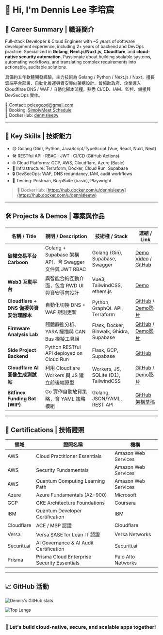 # 👋 Hi, I'm Dennis Lee 李培宸

## 🧠 Career Summary | 職涯簡介

Full-stack Developer & Cloud Engineer with ~5 years of software development experience, including 2+ years of backend and DevOps practice. Specialized in **Golang**, **Next.js/Nuxt.js**, **Cloudflare**, and **cloud-native security automation**. Passionate about building scalable systems, automating workflows, and translating complex requirements into actionable, auditable solutions.

具備約五年軟體開發經驗，主力技術為 Golang / Python / Next.js / Nuxt，擅長雲端平台部署、自動化維運與資安導向架構設計。曾協助政府、企業導入 Cloudflare DNS / WAF / 自動化腳本流程，熟悉 CI/CD、IAM、監控、備援與 DevSecOps 實作。

📧 Contact: [pcleegood@gmail.com](mailto:pcleegood@gmail.com)  
📅 Booking: [SimplyMeet Schedule](https://app.simplymeet.me/dennislee-rootcicd)  
🐳 DockerHub: [dennisleetw](https://hub.docker.com/u/dennisleetw)

---

## 🧩 Key Skills | 技術能力

- 🟡 Golang (Gin), Python, JavaScript/TypeScript (Vue, React, Nuxt, Next)
- 🛠 RESTful API · RBAC · JWT · CI/CD (GitHub Actions)
- 🌐 Cloud Platforms: GCP, AWS, Cloudflare, Azure (Basic)
- 🧰 Infrastructure: Terraform, Docker, Cloud Run, Supabase
- 🔒 DevSecOps: WAF, DNS redundancy, IAM, audit workflows
- 🧪 Testing: Postman, BurpSuite (basic), Playwright
> 🐳 DockerHub: [https://hub.docker.com/u/dennisleetw](https://hub.docker.com/u/dennisleetw)
---

## 🛠️ Projects & Demos | 專案與作品

| 名稱 / Title | 說明 / Description | 技術棧 / Stack | 連結 / Link |
|--------------|------------------|----------------|-------------|
| **碳權交易平台 Carboon** | Golang + Supabase 架構 API，含 Swagger 文件與 JWT RBAC | Golang (Gin), Supabase, Swagger | [Demo Video](https://youtu.be/_iW3o3_Lvzs) / [GitHub](https://github.com/dennislee928/carboon-trade-backend) |
| **Web3 互動平台** | 與智能合約互動介面，包含 RWD UI 與資安導向設計 | Vue3, TailwindCSS, ethers.js | [Demo](https://web3.para-universe-energy-exchange-station.com/) |
| **Cloudflare + DNS 備援與資安治理腳本** | 自動化切換 DNS + WAF 規則更新 | Python, GraphQL API, Terraform | [GitHub](https://github.com/dennislee928/Cloudflare_Developer_Labs) / [Demo影片](https://youtu.be/vWDmq0GiCo4) |
| **Firmware Analysis Lab** | 韌體靜態分析、YARA 掃描與 CAN Bus 模擬工具組 | Flask, Docker, Binwalk, Ghidra, Supabase | [GitHub](https://github.com/dennislee928/firmware-research-demo) / [Demo影片](https://youtu.be/rHVcB-mxKB8) |
| **Side Project Backend** | Python RESTful API deployed on Cloud Run | Flask, GCP, Supabase | [GitHub](https://github.com/dennislee928/side-project-1-backend) |
| **Cloudflare AI 圖像生成測試站** | 利用 Cloudflare Workers 與 JS 建立前後端原型 | Workers, JS, SQLite (D1), TailwindCSS | [GitHub](https://github.com/dennislee928/firmware-research-demo/tree/tsse) / [Demo影片](https://youtu.be/43sSu1Ve55s) |
| **Bitfinex Funding Bot (WIP)** | Go 實作自動放貸策略，含 YAML 策略模組 | Golang, JSON/YAML, REST API | [GitHub 架構草稿](https://github.com/dennislee928/fundbot-go) |

---

## 📜 Certifications | 技術證照

| 領域 | 證照名稱 | 機構 |
|------|----------|------|
| AWS | Cloud Practitioner Essentials | Amazon Web Services |
| AWS | Security Fundamentals | Amazon Web Services |
| AWS | Quantum Computing Learning Path | Amazon Web Services |
| Azure | Azure Fundamentals (AZ-900) | Microsoft |
| GCP | GKE Architecture Foundations | Coursera |
| IBM | Quantum Developer Certification | IBM |
| Cloudflare | ACE / MSP 認證 | Cloudflare |
| Versa | Versa SASE for Lean IT 認證 | Versa Networks |
| Securiti.ai | AI Governance & AI Audit Certification | Securiti.ai |
| Prisma | Prisma Cloud Enterprise Security Essentials | Palo Alto Networks |

---

## 📈 GitHub 活動

![Dennis's GitHub stats](https://github-readme-stats.vercel.app/api?username=dennislee928&show_icons=true&theme=radical)


![Top Langs](https://github-readme-stats.vercel.app/api/top-langs/?username=dennislee928&hide=css,html,HTML&langs_count=32)



---

### 🧭 Let's build cloud-native, secure, and scalable apps together!
